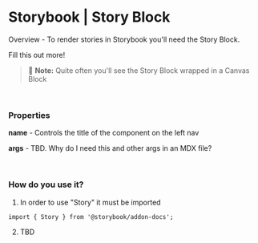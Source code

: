 # Storybook | Story Block

Overview - To render stories in Storybook you'll need the Story Block. 

<span class="warning">Fill this out more!</span>


> :memo: **Note:**  Quite often you'll see the Story Block wrapped in a Canvas Block

<br>

### Properties

**name** - Controls the title of the component on the left nav

**args** - <span class="warning">TBD. Why do I need this and other args in an MDX file?</span>

<br>

### How do you use it?  
1. In order to use "Story" it must be imported 
```
import { Story } from '@storybook/addon-docs';
```

2. <span class="warning">TBD</span>